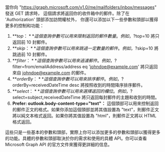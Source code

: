當你向 "https://graph.microsoft.com/v1.0/me/mailfolders/inbox/messages" 發送 GET 請求時，
這個請求將返回你的收件箱中的郵件。除了在 'Authorization' 頭部添加訪問權杖外，
你還可以添加以下一些參數和頭部以獲得更多的控制和功能：

1. **$top：** 這個查詢參數可以用來限制返回的郵件數量。例如，?$top=10 將只返回前 10 封郵件。
2. **$skip：** 這個查詢參數可以用來跳過一定數量的郵件。例如，?$skip=10 將跳過前 10 封郵件。
3. **$filter：** 這個查詢參數可以用來過濾郵件。例如，?$filter=from/emailAddress/address eq 'johndoe@example.com' 將只返回來自 [johndoe@example.com](mailto:johndoe@example.com) 的郵件。
4. **$orderBy：** 這個查詢參數可以用來排序郵件。例如，?$orderBy=receivedDateTime desc 將按照收到的時間降序排序郵件。
5. **$select：** 這個查詢參數可以用來選擇返回的欄位。例如，?$select=subject,receivedDateTime 將只返回每封郵件的主題和收到的時間。
6. **Prefer: outlook.body-content-type="text"：** 這個頭部可以用來控制返回的郵件正文的格式。如果你添加這個頭部並將其值設置為 "text"，則郵件正文將以純文本格式返回。如果你將其值設置為 "html"，則郵件正文將以 HTML 格式返回。

這些只是一些基本的參數和頭部，實際上你可以添加更多的參數和頭部以獲得更多的功能。具體的參數和頭部取決於你的需求和使用的具體 API。你可以查看 Microsoft Graph API 的官方文件來獲得更詳細的信息。